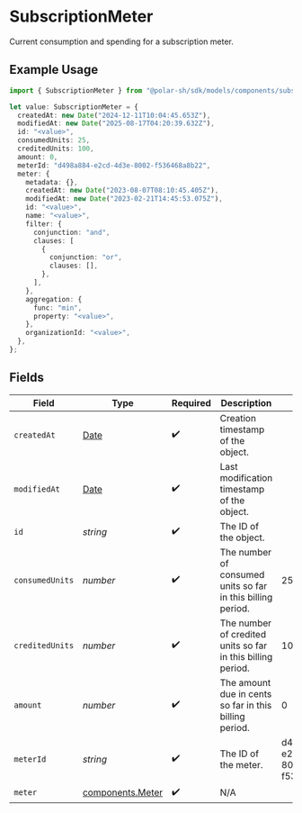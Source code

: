 # SubscriptionMeter

Current consumption and spending for a subscription meter.

## Example Usage

```typescript
import { SubscriptionMeter } from "@polar-sh/sdk/models/components/subscriptionmeter.js";

let value: SubscriptionMeter = {
  createdAt: new Date("2024-12-11T10:04:45.653Z"),
  modifiedAt: new Date("2025-08-17T04:20:39.632Z"),
  id: "<value>",
  consumedUnits: 25,
  creditedUnits: 100,
  amount: 0,
  meterId: "d498a884-e2cd-4d3e-8002-f536468a8b22",
  meter: {
    metadata: {},
    createdAt: new Date("2023-08-07T08:10:45.405Z"),
    modifiedAt: new Date("2023-02-21T14:45:53.075Z"),
    id: "<value>",
    name: "<value>",
    filter: {
      conjunction: "and",
      clauses: [
        {
          conjunction: "or",
          clauses: [],
        },
      ],
    },
    aggregation: {
      func: "min",
      property: "<value>",
    },
    organizationId: "<value>",
  },
};
```

## Fields

| Field                                                                                         | Type                                                                                          | Required                                                                                      | Description                                                                                   | Example                                                                                       |
| --------------------------------------------------------------------------------------------- | --------------------------------------------------------------------------------------------- | --------------------------------------------------------------------------------------------- | --------------------------------------------------------------------------------------------- | --------------------------------------------------------------------------------------------- |
| `createdAt`                                                                                   | [Date](https://developer.mozilla.org/en-US/docs/Web/JavaScript/Reference/Global_Objects/Date) | :heavy_check_mark:                                                                            | Creation timestamp of the object.                                                             |                                                                                               |
| `modifiedAt`                                                                                  | [Date](https://developer.mozilla.org/en-US/docs/Web/JavaScript/Reference/Global_Objects/Date) | :heavy_check_mark:                                                                            | Last modification timestamp of the object.                                                    |                                                                                               |
| `id`                                                                                          | *string*                                                                                      | :heavy_check_mark:                                                                            | The ID of the object.                                                                         |                                                                                               |
| `consumedUnits`                                                                               | *number*                                                                                      | :heavy_check_mark:                                                                            | The number of consumed units so far in this billing period.                                   | 25                                                                                            |
| `creditedUnits`                                                                               | *number*                                                                                      | :heavy_check_mark:                                                                            | The number of credited units so far in this billing period.                                   | 100                                                                                           |
| `amount`                                                                                      | *number*                                                                                      | :heavy_check_mark:                                                                            | The amount due in cents so far in this billing period.                                        | 0                                                                                             |
| `meterId`                                                                                     | *string*                                                                                      | :heavy_check_mark:                                                                            | The ID of the meter.                                                                          | d498a884-e2cd-4d3e-8002-f536468a8b22                                                          |
| `meter`                                                                                       | [components.Meter](../../models/components/meter.md)                                          | :heavy_check_mark:                                                                            | N/A                                                                                           |                                                                                               |